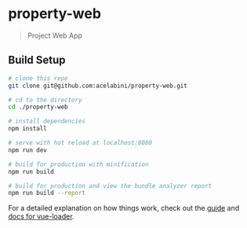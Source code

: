# property-web

> Project Web App

## Build Setup

``` bash
# clone this repo
git clone git@github.com:acelabini/property-web.git

# cd to the directory
cd ./property-web

# install dependencies
npm install

# serve with hot reload at localhost:8080
npm run dev

# build for production with minification
npm run build

# build for production and view the bundle analyzer report
npm run build --report
```

For a detailed explanation on how things work, check out the [guide](http://vuejs-templates.github.io/webpack/) and [docs for vue-loader](http://vuejs.github.io/vue-loader).
